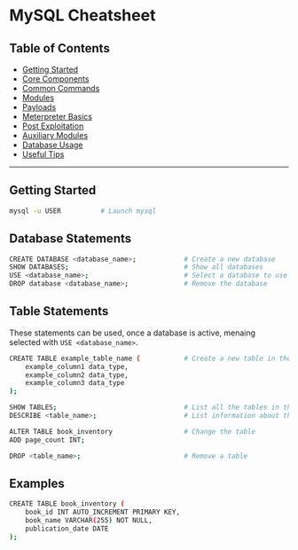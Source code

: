 # MySQL Cheatsheet

## Table of Contents

* [Getting Started](#getting-started)
* [Core Components](#core-components)
* [Common Commands](#common-commands)
* [Modules](#modules)
* [Payloads](#payloads)
* [Meterpreter Basics](#meterpreter-basics)
* [Post Exploitation](#post-exploitation)
* [Auxiliary Modules](#auxiliary-modules)
* [Database Usage](#database-usage)
* [Useful Tips](#useful-tips)

---

## Getting Started

```bash
mysql -u USER          # Launch mysql
```

## Database Statements

```bash
CREATE DATABASE <database_name>;            # Create a new database
SHOW DATABASES;                             # Show all databases
USE <database_name>;                        # Select a database to use
DROP database <database_name>;              # Remove the database
```

## Table Statements

These statements can be used, once a database is active, menaing selected with `USE <database_name>`.

```bash
CREATE TABLE example_table_name (           # Create a new table in the selected database
    example_column1 data_type,
    example_column2 data_type,
    example_column3 data_type
);

SHOW TABLES;                                # List all the tables in the selected database
DESCRIBE <table_name>;                      # List information about the table

ALTER TABLE book_inventory                  # Change the table
ADD page_count INT;

DROP <table_name>;                          # Remove a table
```

## Examples
```bash
CREATE TABLE book_inventory (
    book_id INT AUTO_INCREMENT PRIMARY KEY,
    book_name VARCHAR(255) NOT NULL,
    publication_date DATE
);
```

